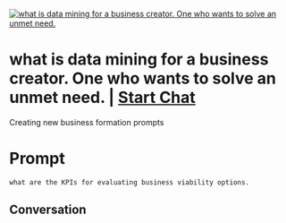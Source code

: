 
[![what is data mining for a business creator.  One who wants to solve an unmet need.](https://flow-prompt-covers.s3.us-west-1.amazonaws.com/icon/Impressionist/i2.png)](https://gptcall.net/chat.html?data=%7B%22contact%22%3A%7B%22id%22%3A%22-rK_55aVWc0CwxgvQWOoh%22%2C%22flow%22%3Atrue%7D%7D)
# what is data mining for a business creator.  One who wants to solve an unmet need. | [Start Chat](https://gptcall.net/chat.html?data=%7B%22contact%22%3A%7B%22id%22%3A%22-rK_55aVWc0CwxgvQWOoh%22%2C%22flow%22%3Atrue%7D%7D)
Creating new business formation prompts

# Prompt

```
what are the KPIs for evaluating business viability options.

```

## Conversation




